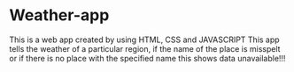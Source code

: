 # Weather-app
This is a web app created by using HTML, CSS and JAVASCRIPT
This app tells the weather of a particular region, if the name of the place is misspelt or if there is no place with the specified name this shows data unavailable!!!
